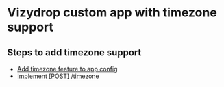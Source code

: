 # Vizydrop custom app with timezone support

## Steps to add timezone support
- [Add timezone feature to app config](#)
- [Implement [POST] /timezone]()
